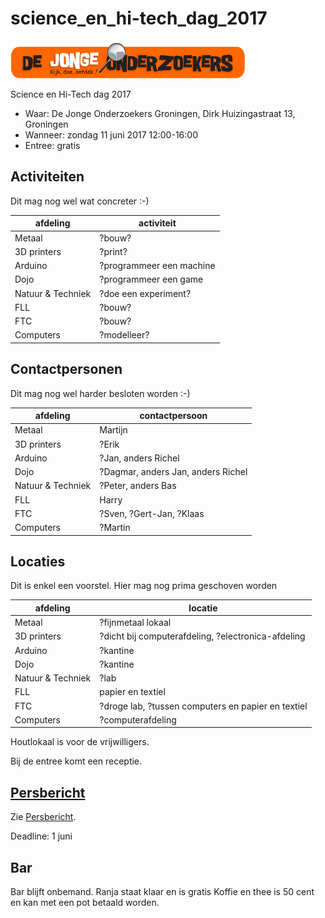 # science_en_hi-tech_dag_2017

![De Jonge Onderzoekers Groningen](Djog.png)

Science en Hi-Tech dag 2017

 * Waar: De Jonge Onderzoekers Groningen, Dirk Huizingastraat 13, Groningen
 * Wanneer: zondag 11 juni 2017 12:00-16:00
 * Entree: gratis

## Activiteiten

Dit mag nog wel wat concreter :-)

afdeling|activiteit
---|---
Metaal|?bouw?
3D printers|?print?
Arduino|?programmeer een machine
Dojo|?programmeer een game
Natuur & Techniek|?doe een experiment?
FLL|?bouw?
FTC|?bouw?
Computers|?modelleer?

## Contactpersonen

Dit mag nog wel harder besloten worden :-)

afdeling|contactpersoon
---|---
Metaal|Martijn
3D printers|?Erik
Arduino|?Jan, anders Richel
Dojo|?Dagmar, anders Jan, anders Richel
Natuur & Techniek|?Peter, anders Bas
FLL|Harry
FTC|?Sven, ?Gert-Jan, ?Klaas
Computers|?Martin

## Locaties

Dit is enkel een voorstel. Hier mag nog prima geschoven worden

afdeling|locatie
---|---
Metaal|?fijnmetaal lokaal
3D printers|?dicht bij computerafdeling, ?electronica-afdeling
Arduino|?kantine
Dojo|?kantine
Natuur & Techniek|?lab
FLL|papier en textiel
FTC|?droge lab, ?tussen computers en papier en textiel
Computers|?computerafdeling

Houtlokaal is voor de vrijwilligers.

Bij de entree komt een receptie.

## [Persbericht](Persbericht.md)

Zie [Persbericht](Persbericht.md).

Deadline: 1 juni

## Bar

Bar blijft onbemand.
Ranja staat klaar en is gratis
Koffie en thee is 50 cent en kan met een pot betaald worden.
